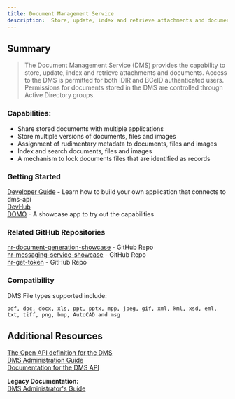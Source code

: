```yaml
---
title: Document Management Service  
description:  Store, update, index and retrieve attachments and documents.   
---   
```


## Summary
> The Document Management Service (DMS) provides the capability to store, update, index and retrieve attachments and documents. Access to the DMS is permitted for both IDIR and BCeID authenticated users. Permissions for documents stored in the DMS are controlled through Active Directory groups.

### Capabilities:

 * Share stored documents with multiple applications
 * Store multiple versions of documents, files and images
 * Assignment of rudimentary metadata to documents, files and images
 * Index and search documents, files and images
 * A mechanism to lock documents files that are identified as records

### Getting Started

[Developer Guide](https://www.github.com/bcgov/nr-document-management-showcase/readme.md) - Learn how to build your own application that connects to dms-api  
[DevHub](https://developer.gov.bc.ca)  
[DOMO](https://-master-domo.pathfinder.gov.bc.ca) - A showcase app to try out the capabilities  

### Related GitHub Repositories
[nr-document-generation-showcase](https://github.com/bcgov/nr-document-generation-showcase) - GitHub Repo   
[nr-messaging-service-showcase](https://github.com/bcgov/nr-messaging-service-showcase) - GitHub Repo   
[nr-get-token](https://github.com/bcgov/nr-get-token) - GitHub Repo   

### Compatibility  

DMS File types supported include:   

``` pdf, doc, docx, xls, ppt, pptx, mpp, jpeg, gif, xml, kml, xsd, eml, txt, tiff, png, bmp, AutoCAD and msg ```

## Additional Resources

[The Open API definition for the DMS](https://apistore.nrs.gov.bc.ca/store/apis/info?provider=admin&version=v1&name=dms-api)  
[DMS Administration Guide](./docs/admin-guide.md)  
[Documentation for the DMS API](https://apps.nrs.gov.bc.ca/int/confluence/display/DO/dms-api)  

**Legacy Documentation:**  
[DMS Administrator's Guide](https://apps.nrs.gov.bc.ca/int/confluence/pages/viewpage.action?pageId=14909703)   
